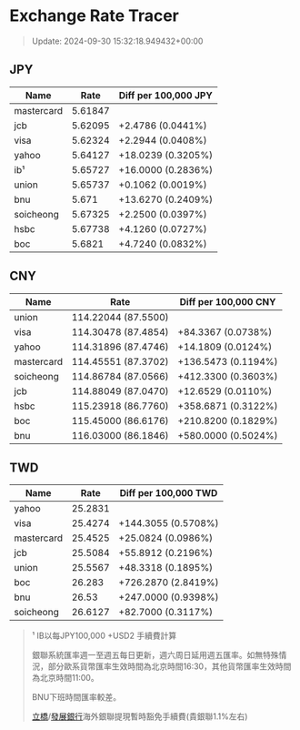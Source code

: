 # Exchange Rate Tracer

> Update: 2024-09-30 15:32:18.949432+00:00

## JPY

| Name       |    Rate | Diff per 100,000 JPY   |
|------------|---------|------------------------|
| mastercard | 5.61847 |                        |
| jcb        | 5.62095 | +2.4786 (0.0441%)      |
| visa       | 5.62324 | +2.2944 (0.0408%)      |
| yahoo      | 5.64127 | +18.0239 (0.3205%)     |
| ib¹        | 5.65727 | +16.0000 (0.2836%)     |
| union      | 5.65737 | +0.1062 (0.0019%)      |
| bnu        | 5.671   | +13.6270 (0.2409%)     |
| soicheong  | 5.67325 | +2.2500 (0.0397%)      |
| hsbc       | 5.67738 | +4.1260 (0.0727%)      |
| boc        | 5.6821  | +4.7240 (0.0832%)      |

## CNY

| Name       | Rate                | Diff per 100,000 CNY   |
|------------|---------------------|------------------------|
| union      | 114.22044	(87.5500) |                        |
| visa       | 114.30478	(87.4854) | +84.3367 (0.0738%)     |
| yahoo      | 114.31896	(87.4746) | +14.1809 (0.0124%)     |
| mastercard | 114.45551	(87.3702) | +136.5473 (0.1194%)    |
| soicheong  | 114.86784	(87.0566) | +412.3300 (0.3603%)    |
| jcb        | 114.88049	(87.0470) | +12.6529 (0.0110%)     |
| hsbc       | 115.23918	(86.7760) | +358.6871 (0.3122%)    |
| boc        | 115.45000	(86.6176) | +210.8200 (0.1829%)    |
| bnu        | 116.03000	(86.1846) | +580.0000 (0.5024%)    |

## TWD

| Name       |    Rate | Diff per 100,000 TWD   |
|------------|---------|------------------------|
| yahoo      | 25.2831 |                        |
| visa       | 25.4274 | +144.3055 (0.5708%)    |
| mastercard | 25.4525 | +25.0824 (0.0986%)     |
| jcb        | 25.5084 | +55.8912 (0.2196%)     |
| union      | 25.5567 | +48.3318 (0.1895%)     |
| boc        | 26.283  | +726.2870 (2.8419%)    |
| bnu        | 26.53   | +247.0000 (0.9398%)    |
| soicheong  | 26.6127 | +82.7000 (0.3117%)     |


> ¹ IB以每JPY100,000 +USD2 手續費計算
>
> 銀聯系統匯率週一至週五每日更新，週六周日延用週五匯率。如無特殊情況，部分歐系貨幣匯率生效時間為北京時間16:30，其他貨幣匯率生效時間為北京時間11:00。
>
> BNU下班時間匯率較差。
>
> [立橋](https://www.wlbank.com.mo/uploads/ueditor/file/20181211/1544536513900230.pdf)/[發展銀行](https://www.mdb.com.mo/Service_Charges_20230728.pdf)海外銀聯提現暫時豁免手續費(貴銀聯1.1%左右)


